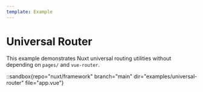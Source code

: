 ```yaml
---
template: Example
---
```


# Universal Router

This example demonstrates Nuxt universal routing utilities without depending on `pages/` and `vue-router`.

::sandbox{repo="nuxt/framework" branch="main" dir="examples/universal-router" file="app.vue"}

